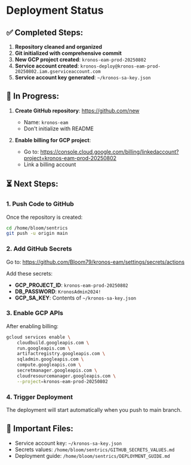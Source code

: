 # Deployment Status

## ✅ Completed Steps:
1. **Repository cleaned and organized**
2. **Git initialized with comprehensive commit**
3. **New GCP project created**: `kronos-eam-prod-20250802`
4. **Service account created**: `kronos-deploy@kronos-eam-prod-20250802.iam.gserviceaccount.com`
5. **Service account key generated**: `~/kronos-sa-key.json`

## 🔄 In Progress:
1. **Create GitHub repository**: https://github.com/new
   - Name: `kronos-eam`
   - Don't initialize with README

2. **Enable billing for GCP project**:
   - Go to: https://console.cloud.google.com/billing/linkedaccount?project=kronos-eam-prod-20250802
   - Link a billing account

## ⏳ Next Steps:

### 1. Push Code to GitHub
Once the repository is created:
```bash
cd /home/bloom/sentrics
git push -u origin main
```

### 2. Add GitHub Secrets
Go to: https://github.com/Bloom79/kronos-eam/settings/secrets/actions

Add these secrets:
- **GCP_PROJECT_ID**: `kronos-eam-prod-20250802`
- **DB_PASSWORD**: `KronosAdmin2024!`
- **GCP_SA_KEY**: Contents of `~/kronos-sa-key.json`

### 3. Enable GCP APIs
After enabling billing:
```bash
gcloud services enable \
    cloudbuild.googleapis.com \
    run.googleapis.com \
    artifactregistry.googleapis.com \
    sqladmin.googleapis.com \
    compute.googleapis.com \
    secretmanager.googleapis.com \
    cloudresourcemanager.googleapis.com \
    --project=kronos-eam-prod-20250802
```

### 4. Trigger Deployment
The deployment will start automatically when you push to main branch.

## 📝 Important Files:
- Service account key: `~/kronos-sa-key.json`
- Secrets values: `/home/bloom/sentrics/GITHUB_SECRETS_VALUES.md`
- Deployment guide: `/home/bloom/sentrics/DEPLOYMENT_GUIDE.md`